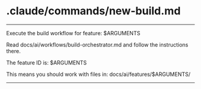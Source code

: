 # .claude/commands/new-build.md
---
Execute the build workflow for feature: $ARGUMENTS

Read docs/ai/workflows/build-orchestrator.md and follow the instructions there.

The feature ID is: $ARGUMENTS

This means you should work with files in: docs/ai/features/$ARGUMENTS/

---
